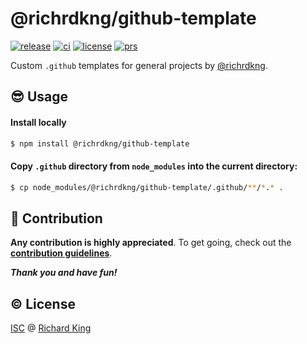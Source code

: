 # @richrdkng/github-template

[![release][badge-npm]][url-npm]
[![ci][badge-travis]][url-travis]
[![license][badge-license-isc]][url-license-doc]
[![prs][badge-contrib]][url-contrib-doc]

Custom `.github` templates for general projects by [@richrdkng](https://github.com/richrdkng).

## :sunglasses: Usage

#### Install locally

```bash
$ npm install @richrdkng/github-template
```
#### Copy `.github` directory from `node_modules` into the current directory:

```bash
$ cp node_modules/@richrdkng/github-template/.github/**/*.* .
```

## :beers: Contribution

**Any contribution is highly appreciated**. To get going, check out the [**contribution guidelines**][url-contrib-doc].

***Thank you and have fun!***

## :copyright: License

[ISC][url-license-doc] @ [Richard King](https://www.richrdkng.com)

  <!--- References ============================================================================ -->

  <!--- Badges -->
  [badge-npm]:         https://img.shields.io/npm/v/@richrdkng/github-template?color=brightgreen&style=flat-square
  [badge-travis]:      https://img.shields.io/travis/richrdkng/github-template/master?style=flat-square
  [badge-license-isc]: https://img.shields.io/badge/license-ISC-blue.svg?style=flat-square  
  [badge-contrib]:     https://img.shields.io/badge/PRs-welcome-brightgreen.svg?style=flat-square
  
  <!--- URLs -->
  [url-npm]:         https://www.npmjs.com/package/@richrdkng/github-template
  [url-travis]:      https://travis-ci.org/richrdkng/github-template
  [url-license-doc]: https://github.com/richrdkng/github-template/blob/master/LICENSE.md
  [url-contrib-doc]: https://github.com/richrdkng/github-template/blob/master/.github/CONTRIBUTING.md
